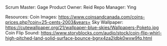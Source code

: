 Scrum Master: Gage
Product Owner: Reid
Repo Manager: Ying

Resources:
Coin Images: https://www.coinsandcanada.com/coins-prices.php?coin=25-cents-2003&years=
Sky Wallpaper: https://cutewallpaper.org/21/wallpaper-blue-skies/Wallpapers-Poketo.jpg
Coin Flip Sound: https://www.storyblocks.com/audio/stock/coin-flip-whirl-high-pitched-land-solid-surface-bounce-bgnx4za2ldbk0wxw9fq.html